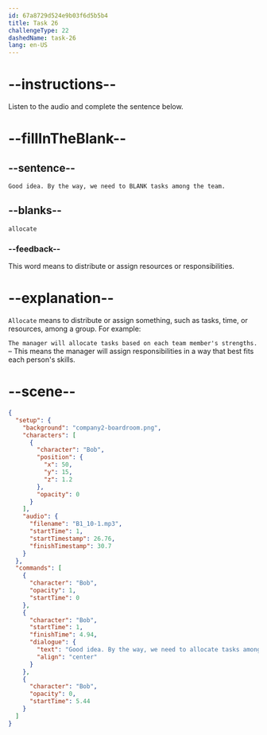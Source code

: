 ```yaml
---
id: 67a8729d524e9b03f6d5b5b4
title: Task 26
challengeType: 22
dashedName: task-26
lang: en-US
---
```


<!-- (Audio) Bob: Good idea. By the way, we need to allocate tasks among the team. -->

# --instructions--

Listen to the audio and complete the sentence below.

# --fillInTheBlank--

## --sentence--

`Good idea. By the way, we need to BLANK tasks among the team.`

## --blanks--

`allocate`

### --feedback--

This word means to distribute or assign resources or responsibilities.

# --explanation--

`Allocate` means to distribute or assign something, such as tasks, time, or resources, among a group. For example:  

`The manager will allocate tasks based on each team member's strengths.` – This means the manager will assign responsibilities in a way that best fits each person's skills.

# --scene--

```json
{
  "setup": {
    "background": "company2-boardroom.png",
    "characters": [
      {
        "character": "Bob",
        "position": {
          "x": 50,
          "y": 15,
          "z": 1.2
        },
        "opacity": 0
      }
    ],
    "audio": {
      "filename": "B1_10-1.mp3",
      "startTime": 1,
      "startTimestamp": 26.76,
      "finishTimestamp": 30.7
    }
  },
  "commands": [
    {
      "character": "Bob",
      "opacity": 1,
      "startTime": 0
    },
    {
      "character": "Bob",
      "startTime": 1,
      "finishTime": 4.94,
      "dialogue": {
        "text": "Good idea. By the way, we need to allocate tasks among the team.",
        "align": "center"
      }
    },
    {
      "character": "Bob",
      "opacity": 0,
      "startTime": 5.44
    }
  ]
}
```
